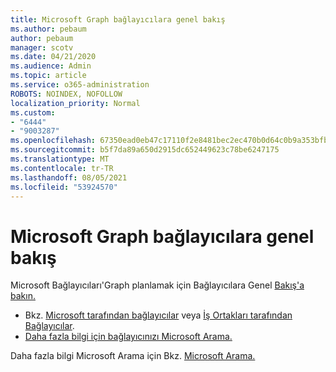 ```yaml
---
title: Microsoft Graph bağlayıcılara genel bakış
ms.author: pebaum
author: pebaum
manager: scotv
ms.date: 04/21/2020
ms.audience: Admin
ms.topic: article
ms.service: o365-administration
ROBOTS: NOINDEX, NOFOLLOW
localization_priority: Normal
ms.custom:
- "6444"
- "9003287"
ms.openlocfilehash: 67350ead0eb47c17110f2e8481bec2ec470b0d64c0b9a353bfbeeebb0a04d83a
ms.sourcegitcommit: b5f7da89a650d2915dc652449623c78be6247175
ms.translationtype: MT
ms.contentlocale: tr-TR
ms.lasthandoff: 08/05/2021
ms.locfileid: "53924570"
---
```

# <a name="overview-of-microsoft-graph-connectors"></a>Microsoft Graph bağlayıcılara genel bakış

Microsoft Bağlayıcıları'Graph planlamak için Bağlayıcılara Genel [Bakış'a bakın.](https://docs.microsoft.com/microsoftsearch/connectors-overview)

- Bkz. [Microsoft tarafından bağlayıcılar](https://docs.microsoft.com/microsoftsearch/connectors-gallery#Microsoft) veya  [İş Ortakları tarafından Bağlayıcılar](https://docs.microsoft.com/microsoftsearch/connectors-gallery#Partners).
- [Daha fazla bilgi için bağlayıcınızı Microsoft Arama.](https://docs.microsoft.com/microsoftsearch/manage-connector)

Daha fazla bilgi Microsoft Arama için Bkz. [Microsoft Arama.](https://docs.microsoft.com/microsoftsearch/overview-microsoft-search)
